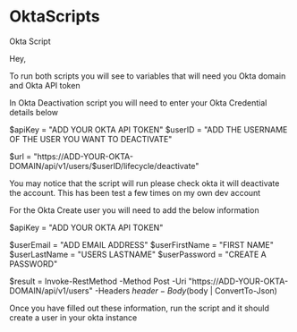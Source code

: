 # OktaScripts
Okta Script

Hey, 

To run both scripts you will see to variables that will need you Okta domain and Okta API token

In Okta Deactivation script you will need to enter your Okta Credential details below

$apiKey = "ADD YOUR OKTA API TOKEN"
$userID = "ADD THE USERNAME OF THE USER YOU WANT TO DEACTIVATE"

$url = "https://ADD-YOUR-OKTA-DOMAIN/api/v1/users/$userID/lifecycle/deactivate"

You may notice that the script will run please check okta it will deactivate the account. This has been test a few times on my own dev account


For the Okta Create user you will need to add the below information


$apiKey = "ADD YOUR OKTA API TOKEN"

$userEmail = "ADD EMAIL ADDRESS"
$userFirstName = "FIRST NAME"
$userLastName = "USERS LASTNAME"
$userPassword = "CREATE A PASSWORD"


$result = Invoke-RestMethod -Method Post -Uri "https://ADD-YOUR-OKTA-DOMAIN/api/v1/users" -Headers $header -Body ($body | ConvertTo-Json)


Once you have filled out these information, run the script and it should create a user in your okta instance
